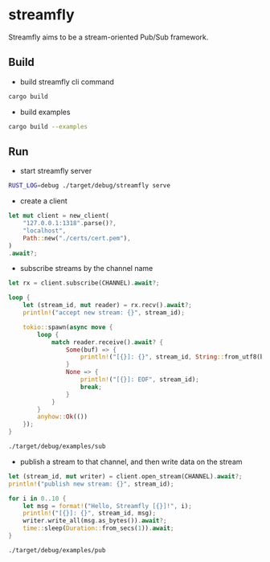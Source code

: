 # streamfly

Streamfly aims to be a stream-oriented Pub/Sub framework.

## Build

- build streamfly cli command

```sh
cargo build
```

- build examples

```sh
cargo build --examples
```

## Run

- start streamfly server

```sh
RUST_LOG=debug ./target/debug/streamfly serve
```

- create a client

```rust
let mut client = new_client(
    "127.0.0.1:1318".parse()?,
    "localhost",
    Path::new("./certs/cert.pem"),
)
.await?;
```

- subscribe streams by the channel name

```rust
let rx = client.subscribe(CHANNEL).await?;

loop {
    let (stream_id, mut reader) = rx.recv().await?;
    println!("accept new stream: {}", stream_id);

    tokio::spawn(async move {
        loop {
            match reader.receive().await? {
                Some(buf) => {
                    println!("[{}]: {}", stream_id, String::from_utf8(buf.into())?);
                }
                None => {
                    println!("[{}]: EOF", stream_id);
                    break;
                }
            }
        }
        anyhow::Ok(())
    });
}
```

```sh
./target/debug/examples/sub
```

- publish a stream to that channel, and then write data on the stream

```rust
let (stream_id, mut writer) = client.open_stream(CHANNEL).await?;
println!("publish new stream: {}", stream_id);

for i in 0..10 {
    let msg = format!("Hello, Streamfly [{}]!", i);
    println!("[{}]: {}", stream_id, msg);
    writer.write_all(msg.as_bytes()).await?;
    time::sleep(Duration::from_secs(1)).await;
}
```

```sh
./target/debug/examples/pub
```
